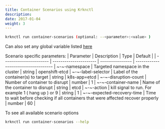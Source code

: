 ```yaml
---
title: Container Scenarios using Krknctl
description: 
date: 2017-01-04
weight: 3
---
```


```bash
krknctl run container-scenarios (optional: --<parameter>:<value> )
```

Can also set any global variable listed [here](../all-scenario-env-krknctl.md)


Scenario specific parameters: 
| Parameter      | Description    | Type      |  Default | 
| ----------------------- | ----------------------    | ----------------  | ------------------------------------ |
~-~-namespace | Targeted namespace in the cluster | string | openshift-etcd | 
~-~-label-selector | Label of the container(s) to target | string | k8s-app=etcd | 
~-~-disruption-count | Number of container to disrupt | number | 1 | 
~-~-container-name | Name of the container to disrupt | string | etcd | 
~-~-action | kill signal to run. For example 1 ( hang up ) or 9 | string | 1 | 
~-~-expected-recovery-time | Time to wait before checking if all containers that were affected recover properly | number | 60 | 


To see all available scenario options 
```bash
krknctl run container-scenarios --help 
```